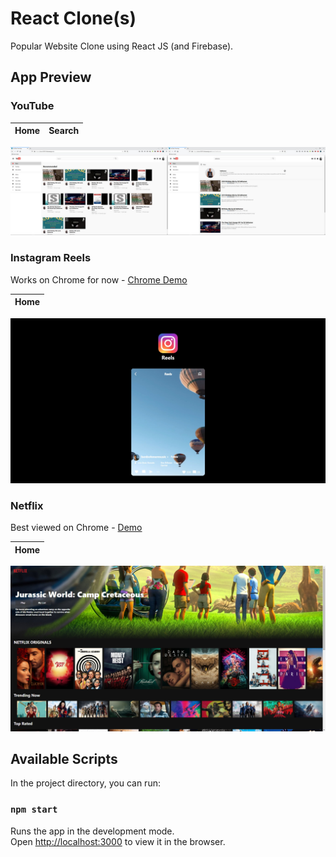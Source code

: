 # React Clone(s)
Popular Website Clone using React JS (and Firebase).

## App Preview

### YouTube

| Home | Search |
| ---- | ------ |
![YouTube Screenshots](/youtube-clone/screenshot/youtube.jpg)

### Instagram Reels

Works on Chrome for now - [Chrome Demo](https://instagram-reels-clone-e4846.web.app)

| Home |
| ---- |
![IG Reel Screenshot](/instagram-reels-clone/screenshot/reels.jpg)

### Netflix

Best viewed on Chrome - [Demo](https://netflix-clone-98a31.web.app)

| Home |
| ---- |
![Netflix Screenshot](/netflix-clone/screenshot/netflix.jpg)


## Available Scripts

In the project directory, you can run:

### `npm start`

Runs the app in the development mode.<br />
Open [http://localhost:3000](http://localhost:3000) to view it in the browser.
